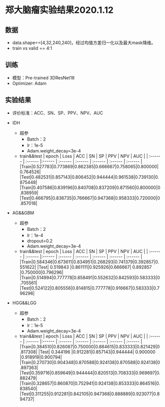 # 郑大脑瘤实验结果2020.1.12

## 数据
+ data.shape==[4,32,240,240]，经过均值方差归一化以及最大mask降维。
+ train vs valid == 4:1

## 训练
+ 模型：Pre-trained 3DResNet18
+ Optimizer: Adam

## 实验结果
+ 评价标准：ACC、SN、SP、PPV、NPV、AUC

+ IDH
  + 超参
    + Batch：2
    + lr：1e-5
    + Adam.weight_decay=3e-4
  + train&&test
    | epoch  |  Loss  | ACC  | SN  | SP  | PPV  | NPV  | AUC  |
| :------ | :------ |:------ | :------ | :------ | :------ | :------ | :------ |
|Train|0.527783|0.773869|0.862385|0.666667|0.758065|0.800000|0.764526|
|Test|0.482531|0.857143|0.806452|0.944444|0.961538|0.739130|0.875448|
|Train|0.407586|0.839196|0.840708|0.837209|0.871560|0.800000|0.838959|
|Test|0.466795|0.836735|0.766667|0.947368|0.958333|0.720000|0.857018|



+ AG&&GBM
  
  + 超参
    + Batch：2
    + lr：1e-4
    + dropout=0.2
    + Adam.weight_decay=3e-4
  + train&&test
| epoch  |  Loss  | ACC  | SN  | SP  | PPV  | NPV  | AUC  |
| :------ | :------ |:------ | :------ | :------ | :------ | :------ | :------ |
|Train|0.584346|0.673611|0.834951|0.268293|0.741379|0.392857|0.551622|
|Test| 0.519843 |0.861111|0.925926|0.666667| 0.892857 |0.750000|0.796296|
|Train|0.514994|0.777778|0.858491|0.552632|0.842593|0.583333|0.705561|
|Test|0.524122|0.805556|0.814815|0.777778|0.916667|0.583333|0.796296|


+ HGG&&LGG
  + 超参
    + Batch：2
    + lr：1e-5
    + Adam.weight_decay=3e-4
  + train&&test
| epoch  |  Loss  | ACC  | SN  | SP  | PPV  | NPV  | AUC  |
| :------ | :------ |:------ | :------ | :------ | :------ | :------ | :------ |
|Train|0.384510|0.826087|0.750000|0.884615|0.833333|0.821429|0.817308|
|Test| 0.344196 |0.912281|0.857143|0.944444| 0.900000 |0.918919|0.900794|
|Train|0.270730|0.904348|0.870588|0.924138|0.870588|0.924138|0.897363|
|Test|0.359716|0.859649|0.944444|0.820513|0.708333|0.969697|0.882479|
|Train|0.328657|0.860870|0.752941|0.924138|0.853333|0.864516|0.838540|
|Test|0.311255|0.912281|0.842105|0.947368|0.888889|0.923077|0.894737|

